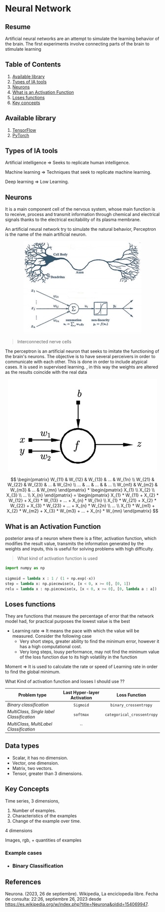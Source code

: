 # **Neural Network**

## Resume 

Artificial neural networks are an attempt to simulate the learning behavior of the brain. The first experiments involve connecting parts of the brain to stimulate learning

## Table of Contents
1. [Available library](#available-library)
2. [Types of IA tools](#types-of-ia-tools)
3. [Neurons](#neurons)
4. [What is an Activation Function ](#what-is-an-activation-function)
5. [Loses functions](#loses-functions)
6. [Key concepts](#key-concepts)

## Available library

1. [TensorFlow](https://www.tensorflow.org/)
2. [PyTorch](https://pytorch.org/)

## Types of IA tools

Artificial intelligence ⇒ Seeks to replicate human intelligence.

Machine learning ⇒ Techniques that seek to replicate machine learning.

Deep learning ⇒ Low Learning.


## Neurons

It is a main component cell of the nervous system, whose main function is to receive, process and transmit information through chemical and electrical signals thanks to the electrical excitability of its plasma membrane. 

An artificial neural network try to simulate the natural behavior, Perceptron is the name of the main artificial neuron.

<p align="center">
  <img src="docs/neurona.png" height ="300px">
</p>


> Interconnected nerve cells

The perceptron is an artificial neuron that seeks to imitate the functioning of the brain's neurons. The objective is to have several perceivers in order to communicate with each other. This is done in order to include atypical cases. It is used in supervised learning. , in this way the weights are altered as the results coincide with the real data

<p align="center">
  <img src="docs/Screenshot_2023-08-18_at_9.03.11_PM.png" height ="300px">
</p>

<!-- ![Screenshot 2023-08-18 at 9.03.11 PM.png](docs/Screenshot_2023-08-18_at_9.03.11_PM.png) -->


$$
\begin{pmatrix}
W_{11} & W_{12} & W_{13} & ... & W_{1n} \\
W_{21} & W_{22} & W_{23} & ... & W_{2n} \\
... & ... & ... &  & ...                \\
W_{m1} & W_{m2} & W_{m3} & ... & W_{mn} 
\end{pmatrix}
*
\begin{pmatrix}
X_{1} \\
X_{2} \\
X_{3} \\
... \\
X_{n}
\end{pmatrix} = \begin{pmatrix}
X_{1} * W_{11} + X_{2} * W_{12} + X_{3} * W_{13} + ... + X_{n} * W_{1n} \\
X_{1} * W_{21} + X_{2} * W_{22} + X_{3} * W_{23} + ... + X_{n} * W_{2n} \\
... \\
X_{1} * W_{m1} + X_{2} * W_{m2} + X_{3} * W_{m3} + ... + X_{n} * W_{mn}
\end{pmatrix}
$$


## What is an Activation Function 

posterior area of a neuron where there is a filter, activation function, which modifies the result value, transmits the information generated by the weights and inputs, this is useful for solving problems with high difficulty.

> What kind of activation function is used

```python
import numpy as np

sigmoid = lambda x : 1 / (1 + np.exp(-x))
step = lambda x: np.piecewise(x, [x < 0, x >= 0], [0, 1])
relu = lambda x : np.piecewise(x, [x < 0, x >= 0], [0, lambda a : a])
```

## Loses functions

They are functions that measure the percentage of error that the network model had, for practical purposes the lowest value is the best

- Learning rate ⇒ It means the pace with which the value will be measured. Consider the following case
     - Very short steps, greater ability to find the minimum error, however it has a high computational cost.
     - Very long steps, lousy performance, may not find the minimum value of the loss function due to its high volatility in the function

Moment ⇒ It is used to calculate the rate or speed of Learning rate in order to find the global minimum.



What Kind of activation function and losses I should use ??

<center>

| Problem type | Last Hyper-layer Activation | Loss Function |
| ------------ | :-------------------------: | :-----------: |
| *Binary classification* | `Sigmoid`        | `binary_crossentropy` |
| *MultiClass, Single label Classification* | `softmax` | `categorical_crossentropy` |
| *MultiClass, MultiLabel Classification* | `` |


</center>

## Data types 

- Scalar, it has no dimension.
- Vector, one dimension.
- Matrix, two vectors.
- Tensor, greater than 3 dimensions.


## Key Concepts

Time series, 3 dimensions,

1. Number of examples.
2. Characteristics of the examples
3. Change of the example over time.

4 dimensions

Images, rgb, + quantities of examples


### Example cases

- ### Binary Classification


## References

Neurona. (2023, 26 de septiembre). Wikipedia, La enciclopedia libre. Fecha de consulta: 22:26, septiembre 26, 2023 desde https://es.wikipedia.org/w/index.php?title=Neurona&oldid=154069947.